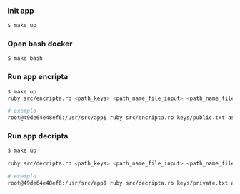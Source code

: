 ### Init app 

```bash
$ make up
```
### Open bash docker 

```bash
$ make bash
```


### Run app encripta

```bash 
$ make up
ruby src/encripta.rb <path_keys> <path_name_file_input> <path_name_file_output>

# exemplo
root@49de64e48ef6:/usr/src/app$ ruby src/encripta.rb keys/public.txt assets/input.txt assets/output.txt
```

### Run app decripta

```bash 
$ make up

ruby src/decripta.rb <path_keys> <path_name_file_input> <path_name_file_output>

# exemplo
root@49de64e48ef6:/usr/src/app$ ruby src/decripta.rb keys/private.txt assets/output.txt assets/input.txt
```